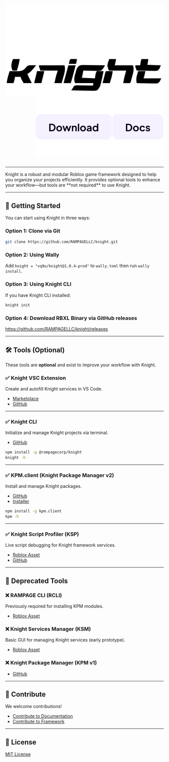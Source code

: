 <img align="left" src="./gh-assets/logo-dark-theme.svg#gh-dark-mode-only" alt="Knight"><img align="left" src="./gh-assets/logo-light-theme.svg#gh-light-mode-only" alt="Knight"><a href="https://knight.metatable.dev"><img align="right" src="./gh-assets/link-docs.svg" alt="Docs"></a><a href="https://github.com/RAMPAGELLC/knight/releases"><img align="right" src="./gh-assets/link-download.svg" alt="Download"></a><img src="./gh-assets/clearfloat.svg">
<hr>
Knight is a robust and modular Roblox game framework designed to help you organize your projects efficiently. It provides optional tools to enhance your workflow—but tools are **not required** to use Knight.

---

## 🚀 Getting Started

You can start using Knight in three ways:

### Option 1: Clone via Git

```bash
git clone https://github.com/RAMPAGELLC/knight.git
```

### Option 2: Using Wally

Add `knight = "vq9o/knight@1.0.4-prod"` to `wally.toml` then run `wally install`.

### Option 3: Using Knight CLI

If you have Knight CLI installed:

```bash
knight init
```

### Option 4: Download RBXL Binary via GitHub releases

https://github.com/RAMPAGELLC/knight/releases

---

## 🛠 Tools (Optional)

These tools are **optional** and exist to improve your workflow with Knight.

### ✅ Knight VSC Extension

Create and autofill Knight services in VS Code.

-   [Marketplace](https://marketplace.visualstudio.com/items?itemName=MetaGames.vsc-knight)
-   [GitHub](https://github.com/RAMPAGELLC/vsc-knight)

---

### ✅ Knight CLI

Initialize and manage Knight projects via terminal.

-   [GitHub](https://github.com/RAMPAGELLC/KnightCLI)

```bash
npm install -g @rampagecorp/knight
knight -h
```

---

### ✅ KPM.client (Knight Package Manager v2)

Install and manage Knight packages.

-   [GitHub](https://github.com/RAMPAGELLC/kpm.client)
-   [Installer](https://github.com/RAMPAGELLC/kpm.client/releases/tag/installer-v1.0.1)

```bash
npm install -g kpm.client
kpm -h
```

---

### ✅ Knight Script Profiler (KSP)

Live script debugging for Knight framework services.

-   [Roblox Asset](https://create.roblox.com/store/asset/16837740534/Knight-Live-Script-Profiler)
-   [GitHub](https://github.com/RAMPAGELLC/KnightProfiler)

---

## 🧾 Deprecated Tools

### ❌ RAMPAGE CLI (RCLI)

Previously required for installing KPM modules.

-   [Roblox Asset](https://create.roblox.com/marketplace/asset/7232500201/RAMPAGE-CLI)

### ❌ Knight Services Manager (KSM)

Basic GUI for managing Knight services (early prototype).

-   [Roblox Asset](https://create.roblox.com/marketplace/asset/13168343690/Knight-Services-Manager)

### ❌ Knight Package Manager (KPM v1)

-   [GitHub](https://github.com/RAMPAGELLC/KnightPackageManager)

---

## 🤝 Contribute

We welcome contributions!

-   [Contribute to Documentation](https://knight.metatable.dev/contribution/documentation)
-   [Contribute to Framework](https://knight.metatable.dev/contribution/framework)

---

## 📄 License

[MIT License](https://github.com/RAMPAGELLC/knight/blob/main/LICENSE)

